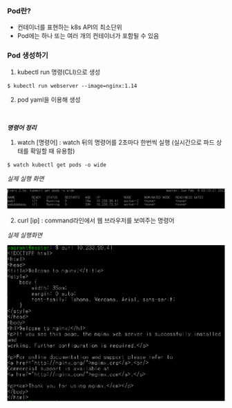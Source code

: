 ### Pod란?
- 컨테이너를 표현하는 k8s API의 최소단위
- Pod에는 하나 또는 여러 개의 컨테이너가 포함될 수 있음

### Pod 생성하기
1. kubectl run 명령(CLI)으로 생성

```
$ kubectl run webserver --image=nginx:1.14
```

2. pod yaml을 이용해 생성


<br>

***명령어 정리***


1. watch [명령어] : watch 뒤의 명령어를 2초마다 한번씩 실행
(실시간으로 파드 상태를 확일할 때 유용함)

```
$ watch kubectl get pods -o wide
```

*실제 실행 화면*

<img src="./imgs/watch명령어.png" width="600">

<br>

2. curl [ip] : command라인에서 웹 브라우저를 보여주는 명령어

*실제 실행화면*

<img src="./imgs/curl명령어이용.png" width="600">
